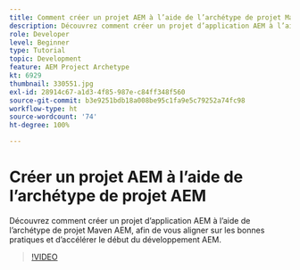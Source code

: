 ```yaml
---
title: Comment créer un projet AEM à l’aide de l’archétype de projet Maven AEM
description: Découvrez comment créer un projet d’application AEM à l’aide de l’archétype de projet Maven AEM, afin de vous aligner sur les bonnes pratiques et d’accélérer le début du développement AEM.
role: Developer
level: Beginner
type: Tutorial
topic: Development
feature: AEM Project Archetype
kt: 6929
thumbnail: 330551.jpg
exl-id: 28914c67-a1d3-4f85-987e-c84ff348f560
source-git-commit: b3e9251bdb18a008be95c1fa9e5c79252a74fc98
workflow-type: ht
source-wordcount: '74'
ht-degree: 100%

---
```


# Créer un projet AEM à l’aide de l’archétype de projet AEM

Découvrez comment créer un projet d’application AEM à l’aide de l’archétype de projet Maven AEM, afin de vous aligner sur les bonnes pratiques et d’accélérer le début du développement AEM.

>[!VIDEO](https://video.tv.adobe.com/v/330551?quality=12&learn=on)
